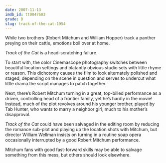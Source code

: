 ```yaml
---
date: 2007-11-13
imdb_id: tt0047603
grade: D
slug: track-of-the-cat-1954
---
```


While two brothers (Robert Mitchum and William Hopper) track a panther preying on their cattle, emotions boil over at home.

_Track of the Cat_ is a head-scratching failure.

To start with, the color Cinemascope photography switches between beautiful location settings and blatantly obvious studio sets with little rhyme or reason. This dichotomy causes the film to look alternately polished and staged, depending on the scene in question and serves to undercut what little drama the script manages to patch together.

Next, there’s Robert Mitchum turning in a great, top-billed performance as a driven, controlling head of a frontier family, yet he’s hardly in the movie! Instead, much of the plot revolves around his younger brother, played by Tab Hunter, who wants to marry a neighbor girl, much to his mother’s disapproval.

_Track of the Cat_ could have been salvaged in the editing room by reducing the romance sub-plot and playing up the location shots with Mitchum, but director William Wellman insists on turning in a routine soap opera occasionally interrupted by a good Robert Mitchum performance.

Mitchum fans with good fast-forward skills may be able to salvage something from this mess, but others should look elsewhere.

